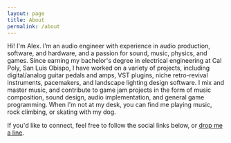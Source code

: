 ```yaml
---
layout: page
title: About
permalink: /about
---
```


Hi! I'm Alex. I’m an audio engineer with experience in audio production, software, and hardware, and a passion for sound, music, physics, and games. Since earning my bachelor's degree in electrical engineering at Cal Poly, San Luis Obispo, I have worked on a variety of projects, including digital/analog guitar pedals and amps, VST plugins, niche retro-revival instruments, pacemakers, and landscape lighting design software. I mix and master music, and contribute to game jam projects in the form of music composition, sound design, audio implementation, and general game programming. When I'm not at my desk, you can find me playing music, rock climbing, or skating with my dog.

If you'd like to connect, feel free to follow the social links below, or [drop me a line](mailto:alex@alexzahnaudio.com).
